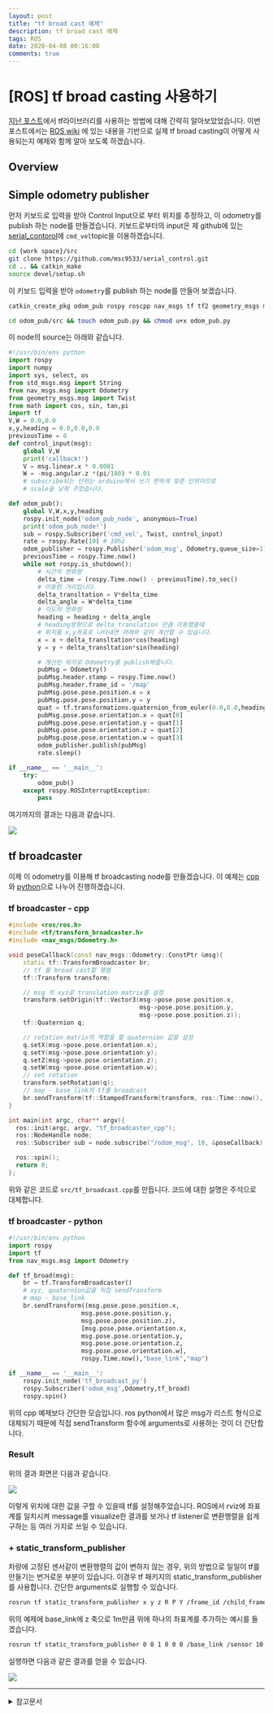 ```yaml
---
layout: post
title: "tf broad cast 예제"
description: tf broad cast 예제
tags: ROS
date: 2020-04-08 00:16:00
comments: true
---
```


# [ROS] tf broad casting 사용하기

[지난 포스트](https://msc9533.github.io/2020/02/ros_tf_libaray/)에서 tf라이브러리를 사용하는 방법에 대해 간략히 알아보았었습니다. 이번 포스트에서는 [ROS wiki](http://wiki.ros.org/tf/Tutorials) 에 있는 내용을 기반으로 실제 tf broad casting이 어떻게 사용되는지 예제와 함께 알아 보도록 하겠습니다.

## Overview

## Simple odometry publisher

먼저 키보드로 입력을 받아 Control Input으로 부터 위치를 추정하고, 이 odometry를 publish 하는 node를 만들겠습니다. 키보드로부터의 input은 제 github에 있는 [serial_contorol](https://github.com/msc9533/serial_control)에 `cmd_vel`topic을 이용하겠습니다.

```bash
cd {work space}/src
git clone https://github.com/msc9533/serial_control.git
cd .. && catkin_make
source devel/setup.sh
```

이 키보드 입력을 받아 `odometry`를 publish 하는 node를 만들어 보겠습니다.

```bash
catkin_create_pkg odom_pub rospy roscpp nav_msgs tf tf2 geometry_msgs move_base_msgsasd

cd odom_pub/src && touch odom_pub.py && chmod u+x odom_pub.py
```

이 node의 source는 아래와 같습니다.

<!-- 단위 맞춰야 함 -->

```py
#!/usr/bin/env python
import rospy
import numpy
import sys, select, os
from std_msgs.msg import String
from nav_msgs.msg import Odometry
from geometry_msgs.msg import Twist
from math import cos, sin, tan,pi
import tf
V,W = 0.0,0.0
x,y,heading = 0.0,0.0,0.0
previousTime = 0
def control_input(msg):
    global V,W
    print('callback!')
    V = msg.linear.x * 0.0001
    W = -msg.angular.z *(pi/180) * 0.01 
    # subscribe되는 단위는 arduino에서 쓰기 편하게 맞춘 단위이므로 
    # scale을 낮춰 주었습니다.

def odom_pub():
    global V,W,x,y,heading
    rospy.init_node('odom_pub_node', anonymous=True)
    print('odom_pub_node!')
    sub = rospy.Subscriber('cmd_vel', Twist, control_input)
    rate = rospy.Rate(10) # 10hz
    odom_publisher = rospy.Publisher('odom_msg', Odometry,queue_size=1)
    previousTime = rospy.Time.now()
    while not rospy.is_shutdown():
        # 시간의 변화량
        delta_time = (rospy.Time.now() - previousTime).to_sec()
        # 이동한 거리입니다.
        delta_transltation = V*delta_time
        delta_angle = W*delta_time
        # 각도의 변화량
        heading = heading + delta_angle
        # heading방향으로 delta_translation 만큼 이동했을때
        # 위치를 x,y좌표로 나타내면 아래와 같이 계산할 수 있습니다.
        x = x + delta_transltation*cos(heading)
        y = y + delta_transltation*sin(heading)

        # 계산된 위치로 Odometry를 publish해줍니다.
        pubMsg = Odometry()
        pubMsg.header.stamp = rospy.Time.now()
        pubMsg.header.frame_id = '/map'
        pubMsg.pose.pose.position.x = x
        pubMsg.pose.pose.position.y = y
        quat = tf.transformations.quaternion_from_euler(0.0,0.0,heading)
        pubMsg.pose.pose.orientation.x = quat[0]
        pubMsg.pose.pose.orientation.y = quat[1]
        pubMsg.pose.pose.orientation.z = quat[2]
        pubMsg.pose.pose.orientation.w = quat[3]
        odom_publisher.publish(pubMsg)
        rate.sleep()

if __name__ == '__main__':
    try:
        odom_pub()
    except rospy.ROSInterruptException:
        pass
```

여기까지의 결과는 다음과 같습니다.  

![](https://github.com/msc9533/msc9533.github.io/raw/master/_files/keyboard_odom.gif)

## tf broadcaster

이제 이 odometry를 이용해 tf broadcasting node를 만들겠습니다. 이 예제는 [cpp](###-tf-broadcaster---cpp)와 [python](###-tf-broadcaster---python)으로 나누어 진행하겠습니다.

### tf broadcaster - cpp

```cpp
#include <ros/ros.h>
#include <tf/transform_broadcaster.h>
#include <nav_msgs/Odometry.h>

void poseCallback(const nav_msgs::Odometry::ConstPtr &msg){
    static tf::TransformBroadcaster br;
    // tf 를 broad cast할 행렬
    tf::Transform transform;

    // msg 의 xyz로 translation matrix를 설정
    transform.setOrigin(tf::Vector3(msg->pose.pose.position.x,
                                    msg->pose.pose.position.y,
                                    msg->pose.pose.position.z));
    tf::Quaternion q;

    // rotation matrix의 역할을 할 quaternion 값을 설정
    q.setX(msg->pose.pose.orientation.x);
    q.setY(msg->pose.pose.orientation.y);
    q.setZ(msg->pose.pose.orientation.z);
    q.setW(msg->pose.pose.orientation.w);
    // set rotation
    transform.setRotation(q);
    // map - base_link의 tf를 broadcast
    br.sendTransform(tf::StampedTransform(transform, ros::Time::now(), "map", "base_link"));
}   

int main(int argc, char** argv){
  ros::init(argc, argv, "tf_broadcaster_cpp");
  ros::NodeHandle node;
  ros::Subscriber sub = node.subscribe("/odom_msg", 10, &poseCallback);

  ros::spin();
  return 0;
};
```

위와 같은 코드로 `src/tf_broadcast.cpp`를 만듭니다. 코드에 대한 설명은 주석으로 대체합니다.


### tf broadcaster - python

```py
#!/usr/bin/env python  
import rospy
import tf
from nav_msgs.msg import Odometry

def tf_broad(msg):
    br = tf.TransformBroadcaster()
    # xyz, quaternion값을 직접 sendTransform
    # map - base_link
    br.sendTransform((msg.pose.pose.position.x, 
                    msg.pose.pose.position.y, 
                    msg.pose.pose.position.z),
                    [msg.pose.pose.orientation.x,
                    msg.pose.pose.orientation.y,
                    msg.pose.pose.orientation.z,
                    msg.pose.pose.orientation.w],
                    rospy.Time.now(),"base_link","map")

if __name__ == '__main__':
    rospy.init_node('tf_broadcast_py')
    rospy.Subscriber('odom_msg',Odometry,tf_broad)
    rospy.spin()
```

위의 cpp 예제보다 간단한 모습입니다. ros python에서 많은 msg가 리스트 형식으로 대체되기 때문에 직접 sendTransform 함수에 arguments로 사용하는 것이 더 간단합니다.

### Result

위의 결과 화면은 다음과 같습니다.  

![](https://github.com/msc9533/msc9533.github.io/raw/master/_files/tf_broad_demo.gif)  

이렇게 위치에 대한 값을 구할 수 있을때 tf를 설정해주었습니다. ROS에서 rviz에 좌표계를 일치시켜 message를 visualize한 결과를 보거나 tf listener로 변환행렬을 쉽게 구하는 등 여러 가지로 쓰일 수 있습니다.

### + static_transform_publisher

차량에 고정된 센서같이 변환행렬의 값이 변하지 않는 경우, 위의 방법으로 일일이 tf를 만들기는 번거로운 부분이 있습니다. 이경우 tf 패키지의 static_transform_publisher를 사용합니다. 간단한 arguments로 실행할 수 있습니다.

```bash
rosrun tf static_transform_publisher x y z R P Y /frame_id /child_frame_id periods
```

위의 예제에 base_link에 z 축으로 1m만큼 위에 하나의 좌표계를 추가하는 예시를 들겠습니다.

```bash
rosrun tf static_transform_publisher 0 0 1 0 0 0 /base_link /sensor 10
```

실행하면 다음과 같은 결과를 얻을 수 있습니다.

![](https://github.com/msc9533/msc9533.github.io/raw/master/_files/static_tf.gif) 

---

<details>
<summary>참고문서</summary>
<div markdown="1">

- [ROS WIKI - Writing a tf broadcaster (C++)](http://wiki.ros.org/tf/Tutorials/Writing%20a%20tf%20broadcaster%20%28C%2B%2B%29)
- [ROS WIKI - writing a tf listener (C++)](http://wiki.ros.org/tf/Tutorials/Writing%20a%20tf%20listener%20%28C%2B%2B%29)
- [ROS WIKI - Adding a frame(C++)](http://wiki.ros.org/tf/Tutorials/Adding%20a%20frame%20%28C%2B%2B%29)
- [ROS WIKI - Writing a tf broadcaster (Python)](http://wiki.ros.org/tf/Tutorials/Writing%20a%20tf%20broadcaster%20%28Python%29)
- [ROS WIKI - writing a tf listener (Python)](http://wiki.ros.org/tf/Tutorials/Writing%20a%20tf%20listener%20%28Python%29)
- [ROS WIKI - Adding a frame(Python)](http://wiki.ros.org/tf/Tutorials/Adding%20a%20frame%20%28Python%29)
- [Publishing Odometry Information over ROS](http://wiki.ros.org/navigation/Tutorials/RobotSetup/Odom)


</div>
</details>
<script id="dsq-count-scr" src="//msc9533.disqus.com/count.js" async></script>


